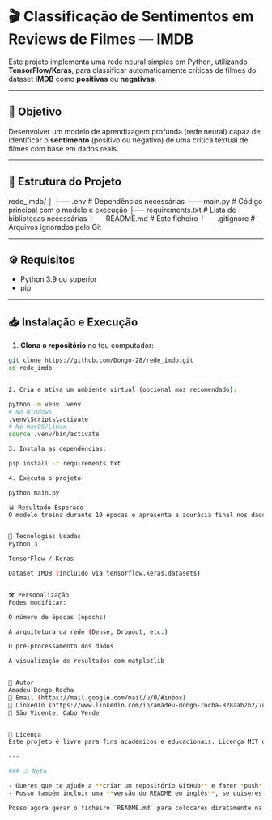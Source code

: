 # 🎬 Classificação de Sentimentos em Reviews de Filmes — IMDB

Este projeto implementa uma rede neural simples em Python, utilizando **TensorFlow/Keras**, para classificar automaticamente críticas de filmes do dataset **IMDB** como **positivas** ou **negativas**.

---

## 📌 Objetivo

Desenvolver um modelo de aprendizagem profunda (rede neural) capaz de identificar o **sentimento** (positivo ou negativo) de uma crítica textual de filmes com base em dados reais.

---

## 📂 Estrutura do Projeto

rede_imdb/
│
├── .env # Dependências necessárias
├── main.py # Código principal com o modelo e execução
├── requirements.txt # Lista de bibliotecas necessárias
├── README.md # Este ficheiro
└── .gitignore # Arquivos ignorados pelo Git


---

## ⚙️ Requisitos

- Python 3.9 ou superior
- pip

---

## 📥 Instalação e Execução

1. **Clona o repositório** no teu computador:

```bash
git clone https://github.com/Dongo-28/rede_imdb.git
cd rede_imdb


2. Cria e ativa um ambiente virtual (opcional mas recomendado):

python -m venv .venv
# No Windows
.venv\Scripts\activate
# No macOS/Linux
source .venv/bin/activate

3. Instala as dependências:

pip install -r requirements.txt

4. Executa o projeto:

python main.py

📊 Resultado Esperado
O modelo treina durante 10 épocas e apresenta a acurácia final nos dados de teste (ex: Acurácia nos dados de teste: 0.8675).


🧠 Tecnologias Usadas
Python 3

TensorFlow / Keras

Dataset IMDB (incluído via tensorflow.keras.datasets)


🛠️ Personalização
Podes modificar:

O número de épocas (epochs)

A arquitetura da rede (Dense, Dropout, etc.)

O pré-processamento dos dados

A visualização de resultados com matplotlib


🤝 Autor
Amadeu Dongo Rocha
📧 Email (https://mail.google.com/mail/u/0/#inbox)
🔗 LinkedIn (https://www.linkedin.com/in/amadeu-dongo-rocha-828aab2b2/?utm_source=share&utm_campaign=share_via&utm_content=profile&utm_medium=android_app)
📍 São Vicente, Cabo Verde


📝 Licença
Este projeto é livre para fins académicos e educacionais. Licença MIT ou outra à tua escolha.

---

### ⚠️ Nota

- Queres que te ajude a **criar um repositório GitHub** e fazer *push* do projeto?
- Posso também incluir uma **versão do README em inglês**, se quiseres tornar o projeto mais internacional.

Posso agora gerar o ficheiro `README.md` para colocares diretamente na pasta. Confirmas?



